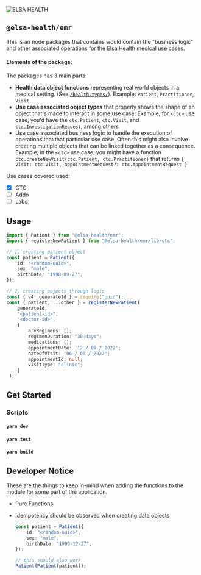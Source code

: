 ![ELSA HEALTH](https://www.elsa.health/elsa-logo.png)

## `@elsa-health/emr`

This is an node packages that contains would contain the "business logic" and other associated operations for the Elsa.Health medical use cases.

#### Elements of the package:

The packages has 3 main parts:

-   **Health data object functions** representing real world objects in a medical setting. (See [`/health.types/`](/health.types/)). Example: `Patient`, `Practitioner`, `Visit`
-   **Use case associated object types** that properly shows the shape of an object that's made to interact in some use case. Example, for `<ctc>` use case, you'd have the `ctc.Patient`, `ctc.Visit`, and `ctc.InvestigationRequest`, among others
-   Use case associated business logic to handle the execution of operations that that particular use case. Often this might also involve creating multiple objects that can be linked together as a consequence. Example; in the `<ctc>` use case, you might have a function `ctc.createNewVisit(ctc.Patient, ctc.Practitioner)` that returns `{ visit: ctc.Visit, appointmentRequest?: ctc.AppointmentRequest }`

Use cases covered used:

-   [x] CTC
-   [ ] Addo
-   [ ] Labs

## Usage

```ts
import { Patient } from "@elsa-health/emr";
import { registerNewPatient } from "@elsa-health/emr/lib/ctc";

// 1. creating patient object
const patient = Patient({
	id: "<random-uuid>",
	sex: "male",
	birthDate: "1998-09-27",
});

// 2. creating objects through logic
const { v4: generateId } = require("uuid");
const { patient, ...other } = registerNewPatient(
    generateId,
    "<patient-id>",
    "<doctor-id>",
    {
    	arvRegimens: [];
    	regimenDuration: "30-days";
    	medications: [];
    	appointmentDate: '12 / 09 / 2022';
    	dateOfVisit: '06 / 08 / 2022';
    	appointmentId: null;
    	visitType: "clinic";
    }
 );
```

## Get Started

### Scripts

#### `yarn dev`

#### `yarn test`

#### `yarn build`

## Developer Notice

These are the things to keep in-mind when adding the functions to the module for some part of the application.

-   Pure Functions
-   Idempotency should be observed when creating data objects

    ```ts
    const patient = Patient({
    	id: "<random-uuid>",
    	sex: "male",
    	birthDate: "1990-12-27",
    });

    // this should also work
    Patient(Patient(patient));
    ```
